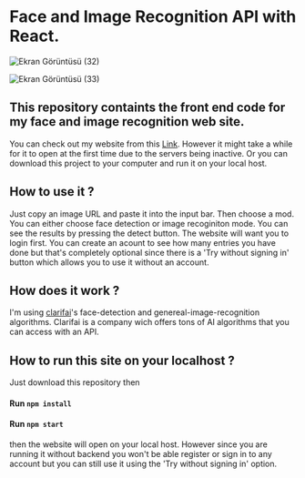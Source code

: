 # Face and Image Recognition API with React.

![Ekran Görüntüsü (32)](https://github.com/ulascanonder/Face-Recognition-Frontend/assets/103257323/507d316b-2afb-4845-aa0d-ca9b803e1282)

![Ekran Görüntüsü (33)](https://github.com/ulascanonder/Face-Recognition-Frontend/assets/103257323/d4bc78a9-f5e6-4160-86e9-e49a07d35182)

## This repository containts the front end code for my face and image recognition web site.
You can check out my website from this [Link](https://face-recognition-frontend-oh52.onrender.com/). However it might take a while for it to open at the first time due to the servers being inactive. Or you can download this project to your computer and run it on your local host.

## How to use it ?
Just copy an image URL and paste it into the input bar. Then choose a mod. You can either choose face detection or image recoginiton mode. You can see the results by pressing the detect button. The website will want you to login first. You can create an acount to see how many entries you have done but that's completely optional since there is a 'Try without signing in' button which allows you to use it without an account.

## How does it work ?
I'm using [clarifai](https://www.clarifai.com/)'s face-detection and genereal-image-recognition algorithms. Clarifai is a company wich offers tons of AI algorithms that you can access with an API.

## How to run this site on your localhost ?
Just download this repository then

#### Run `npm install`
#### Run `npm start`

then the website will open on your local host. However since you are running it without backend you won't be able register or sign in to any account but you can still use it using the 'Try without signing in' option.
